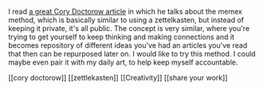 I read [a great Cory Doctorow article](https://doctorow.medium.com/the-memex-method-238c71f2fb46) in which he talks about the memex method, which is basically similar to using a zettelkasten, but instead of keeping it private, it's all public. The concept is very similar, where you're trying to get yourself to keep thinking and making connections and it becomes repository of different ideas you've had an articles you've read that then can be repurposed later on. I would like to try this method. I could maybe even pair it with my daily art, to help keep myself accountable.



[[cory doctorow]] [[zettlekasten]] [[Creativity]] [[share your work]]
